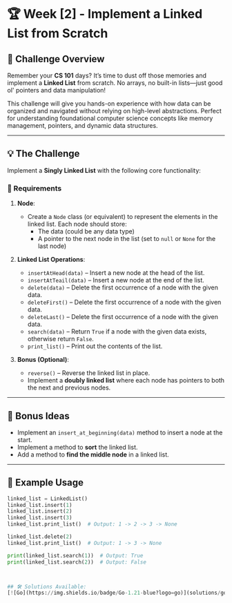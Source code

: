 # 🏆 Week [2] - Implement a Linked List from Scratch

## 📝 Challenge Overview

Remember your **CS 101** days? It’s time to dust off those memories and implement a **Linked List** from scratch. No arrays, no built-in lists—just good ol' pointers and data manipulation!

This challenge will give you hands-on experience with how data can be organized and navigated without relying on high-level abstractions. Perfect for understanding foundational computer science concepts like memory management, pointers, and dynamic data structures.

---

## 💡 The Challenge

Implement a **Singly Linked List** with the following core functionality:

### 🧩 Requirements

1. **Node**:
   - Create a `Node` class (or equivalent) to represent the elements in the linked list. Each node should store:
     - The data (could be any data type)
     - A pointer to the next node in the list (set to `null` or `None` for the last node)

2. **Linked List Operations**:
   - `insertAtHead(data)` – Insert a new node at the head of the list.
   - `insertAtTeail(data)` – Insert a new node at the end of the list.
   - `delete(data)` – Delete the first occurrence of a node with the given data.
   - `deleteFirst()` – Delete the first occurrence of a node with the given data.
   - `deleteLast()` – Delete the first occurrence of a node with the given data.
   - `search(data)` – Return `True` if a node with the given data exists, otherwise return `False`.
   - `print_list()` – Print out the contents of the list.

3. **Bonus (Optional)**:
   - `reverse()` – Reverse the linked list in place.
   - Implement a **doubly linked list** where each node has pointers to both the next and previous nodes.

---

## 🎯 Bonus Ideas

- Implement an `insert_at_beginning(data)` method to insert a node at the start.
- Implement a method to **sort** the linked list.
- Add a method to **find the middle node** in a linked list.

---

## 🧪 Example Usage

```python
linked_list = LinkedList()
linked_list.insert(1)
linked_list.insert(2)
linked_list.insert(3)
linked_list.print_list()  # Output: 1 -> 2 -> 3 -> None

linked_list.delete(2)
linked_list.print_list()  # Output: 1 -> 3 -> None

print(linked_list.search(1))  # Output: True
print(linked_list.search(2))  # Output: False



## 🛠 Solutions Available:
[![Go](https://img.shields.io/badge/Go-1.21-blue?logo=go)](solutions/go/linkedlist.go)


